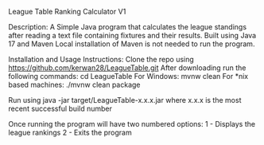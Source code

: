 League Table Ranking Calculator V1

Description:
A Simple Java program that calculates the league standings after reading a text file containing fixtures and their results.
Built using Java 17 and Maven
Local installation of Maven is not needed to run the program.

Installation and Usage Instructions:
Clone the repo using https://github.com/kerwan28/LeagueTable.git
After downloading run the following commands:
cd LeagueTable
For Windows: mvnw clean
For *nix based machines: ./mvnw clean package

Run using java -jar target/LeagueTable-x.x.x.jar where x.x.x is the most recent successful build number

Once running the program will have two numbered options:
1 - Displays the league rankings
2 - Exits the program
